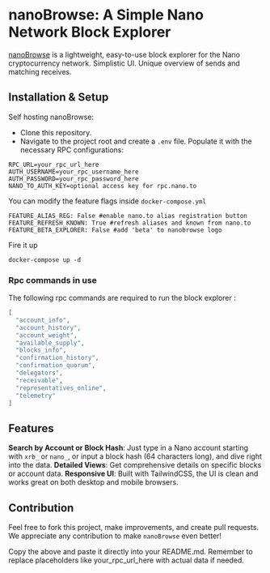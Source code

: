 # nanoBrowse: A Simple Nano Network Block Explorer


[nanoBrowse](https://nanobrowse.com) is a lightweight, easy-to-use block explorer for the Nano cryptocurrency network. 
Simplistic UI. Unique overview of sends and matching receives.


## Installation & Setup

Self hosting nanoBrowse:
- Clone this repository.
- Navigate to the project root and create a `.env` file. Populate it with the necessary RPC configurations:
```
RPC_URL=your_rpc_url_here
AUTH_USERNAME=your_rpc_username_here
AUTH_PASSWORD=your_rpc_password_here
NANO_TO_AUTH_KEY=optional access key for rpc.nano.to
```

You can modify the feature flags inside `docker-compose.yml`
```
FEATURE_ALIAS_REG: False #enable nano.to alias registration button
FEATURE_REFRESH_KNOWN: True #refresh aliases and known from nano.to
FEATURE_BETA_EXPLORER: False #add 'beta' to nanobrowse logo
```

Fire it up
```
docker-compose up -d
```

### Rpc commands in use
The following rpc commands are required to run the block explorer :
```json
[  
  "account_info",
  "account_history",
  "account_weight",
  "available_supply",
  "blocks_info",
  "confirmation_history",
  "confirmation_quorum",
  "delegators",
  "receivable",
  "representatives_online",
  "telemetry"
]
```


## Features

**Search by Account or Block Hash**: Just type in a Nano account starting with `xrb_` or `nano_`, or input a block hash (64 characters long), and dive right into the data.
**Detailed Views**: Get comprehensive details on specific blocks or account data.
**Responsive UI**: Built with TailwindCSS, the UI is clean and works great on both desktop and mobile browsers.

## Contribution
Feel free to fork this project, make improvements, and create pull requests. We appreciate any contribution to make `nanoBrowse` even better!

Copy the above and paste it directly into your README.md. Remember to replace placeholders like your_rpc_url_here with actual data if needed.

